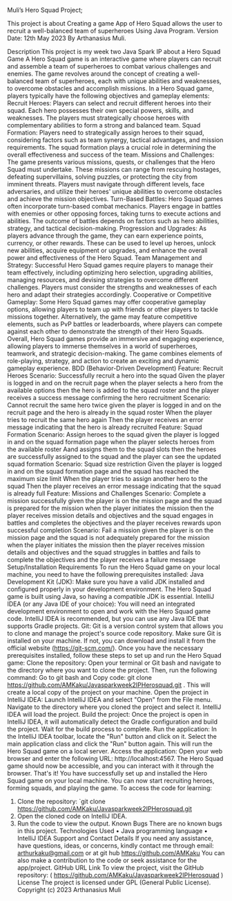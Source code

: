 Muli’s Hero Squad Project;

This project is about Creating a game App of Hero Squad allows the user to recruit a well-balanced team of superheroes Using Java Program.
Version Date: 12th May 2023
By Arthanasius Muli.

Description
This project is my week two Java Spark IP about a Hero Squad Game
A Hero Squad game is an interactive game where players can recruit and assemble a team of superheroes to combat various challenges and enemies. The game revolves around the concept of creating a well-balanced team of superheroes, each with unique abilities and weaknesses, to overcome obstacles and accomplish missions.
In a Hero Squad game, players typically have the following objectives and gameplay elements:
Recruit Heroes: Players can select and recruit different heroes into their squad. Each hero possesses their own special powers, skills, and weaknesses. The players must strategically choose heroes with complementary abilities to form a strong and balanced team.
Squad Formation: Players need to strategically assign heroes to their squad, considering factors such as team synergy, tactical advantages, and mission requirements. The squad formation plays a crucial role in determining the overall effectiveness and success of the team.
Missions and Challenges: The game presents various missions, quests, or challenges that the Hero Squad must undertake. These missions can range from rescuing hostages, defeating supervillains, solving puzzles, or protecting the city from imminent threats. Players must navigate through different levels, face adversaries, and utilize their heroes' unique abilities to overcome obstacles and achieve the mission objectives.
Turn-Based Battles: Hero Squad games often incorporate turn-based combat mechanics. Players engage in battles with enemies or other opposing forces, taking turns to execute actions and abilities. The outcome of battles depends on factors such as hero abilities, strategy, and tactical decision-making.
Progression and Upgrades: As players advance through the game, they can earn experience points, currency, or other rewards. These can be used to level up heroes, unlock new abilities, acquire equipment or upgrades, and enhance the overall power and effectiveness of the Hero Squad.
Team Management and Strategy: Successful Hero Squad games require players to manage their team effectively, including optimizing hero selection, upgrading abilities, managing resources, and devising strategies to overcome different challenges. Players must consider the strengths and weaknesses of each hero and adapt their strategies accordingly.
Cooperative or Competitive Gameplay: Some Hero Squad games may offer cooperative gameplay options, allowing players to team up with friends or other players to tackle missions together. Alternatively, the game may feature competitive elements, such as PvP battles or leaderboards, where players can compete against each other to demonstrate the strength of their Hero Squads.
Overall, Hero Squad games provide an immersive and engaging experience, allowing players to immerse themselves in a world of superheroes, teamwork, and strategic decision-making. The game combines elements of role-playing, strategy, and action to create an exciting and dynamic gameplay experience.
BDD (Behavior-Driven Development)
Feature: Recruit Heroes
Scenario: Successfully recruit a hero into the squad Given the player is logged in and on the recruit page when the player selects a hero from the available options then the hero is added to the squad roster and the player receives a success message confirming the hero recruitment
Scenario: Cannot recruit the same hero twice given the player is logged in and on the recruit page and the hero is already in the squad roster When the player tries to recruit the same hero again Then the player receives an error message indicating that the hero is already recruited
Feature: Squad Formation
Scenario:
Assign heroes to the squad given the player is logged in and on the squad formation page when the player selects heroes from the available roster Aand assigns them to the squad slots then the heroes are successfully assigned to the squad and the player can see the updated squad formation
Scenario:
Squad size restriction Given the player is logged in and on the squad formation page and the squad has reached the maximum size limit When the player tries to assign another hero to the squad Then the player receives an error message indicating that the squad is already full
Feature: Missions and Challenges
Scenario:
Complete a mission successfully given the player is on the mission page and the squad is prepared for the mission when the player initiates the mission then the player receives mission details and objectives and the squad engages in battles and completes the objectives and the player receives rewards upon successful completion
Scenario:
Fail a mission given the player is on the mission page and the squad is not adequately prepared for the mission when the player initiates the mission then the player receives mission details and objectives and the squad struggles in battles and fails to complete the objectives and the player receives a failure message
Setup/Installation Requirements
To run the Hero Squad game on your local machine, you need to have the following prerequisites installed:
Java Development Kit (JDK): Make sure you have a valid JDK installed and configured properly in your development environment. The Hero Squad game is built using Java, so having a compatible JDK is essential.
IntelliJ IDEA (or any Java IDE of your choice): You will need an integrated development environment to open and work with the Hero Squad game code. IntelliJ IDEA is recommended, but you can use any Java IDE that supports Gradle projects.
Git: Git is a version control system that allows you to clone and manage the project's source code repository. Make sure Git is installed on your machine. If not, you can download and install it from the official website (https://git-scm.com/).
Once you have the necessary prerequisites installed, follow these steps to set up and run the Hero Squad game:
Clone the repository: Open your terminal or Git bash and navigate to the directory where you want to clone the project. Then, run the following command:
Go to git bash and Copy code: git clone https://github.com/AMKaku/Javasparkweek2IPHerosquad.git . This will create a local copy of the project on your machine.
Open the project in IntelliJ IDEA: Launch IntelliJ IDEA and select "Open" from the File menu. Navigate to the directory where you cloned the project and select it. IntelliJ IDEA will load the project.
Build the project: Once the project is open in IntelliJ IDEA, it will automatically detect the Gradle configuration and build the project. Wait for the build process to complete.
Run the application: In the IntelliJ IDEA toolbar, locate the "Run" button and click on it. Select the main application class and click the "Run" button again. This will run the Hero Squad game on a local server.
Access the application: Open your web browser and enter the following URL: http://localhost:4567. The Hero Squad game should now be accessible, and you can interact with it through the browser.
That's it! You have successfully set up and installed the Hero Squad game on your local machine. You can now start recruiting heroes, forming squads, and playing the game.
To access the code for learning:
1.	Clone the repository: `git clone https://github.com/AMKaku/Javasparkweek2IPHerosquad.git
2.	Open the cloned code on IntelliJ IDEA.
3.	Run the code to view the output.
      Known Bugs
      There are no known bugs in this project.
      Technologies Used
      •	Java programming language
      •	IntelliJ IDEA
      Support and Contact Details
      If you need any assistance, have questions, ideas, or concerns, kindly contact me through email: arthurkaku@gmail.com  or at git hub https://github.com/AMKaku  You can also make a contribution to the code or seek assistance for the app/project.
      GitHub URL Link
      To view the project, visit the GitHub repository:
      ( https://github.com/AMKaku/Javasparkweek2IPHerosquad )
      License
      The project is licensed under GPL (General Public License).
      Copyright (c) 2023 Arthanasius Muli